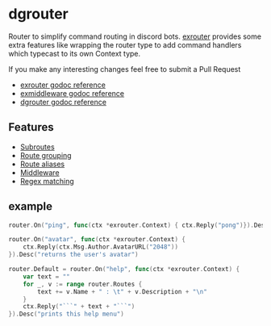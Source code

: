 # dgrouter

Router to simplify command routing in discord bots.
[exrouter](https://github.com/warmind-io/dgrouter/tree/master/exrouter) provides some extra features like wrapping the router type to add command handlers which typecast to its own Context type.

If you make any interesting changes feel free to submit a Pull Request

- [exrouter godoc reference](https://godoc.org/github.com/warmind-io/dgrouter/exrouter)
- [exmiddleware godoc reference](https://godoc.org/github.com/warmind-io/dgrouter/exmiddleware)
- [dgrouter godoc reference](https://godoc.org/github.com/warmind-io/dgrouter)

## Features

- [Subroutes](https://github.com/warmind-io/dgrouter/blob/master/examples/subrouters/subrouters.go#L28)
- [Route grouping](https://github.com/warmind-io/dgrouter/blob/master/examples/middleware/middleware.go#L69)
- [Route aliases](https://github.com/warmind-io/dgrouter/blob/master/examples/soundboard/soundboard.go#L97)
- [Middleware](https://github.com/warmind-io/dgrouter/blob/master/examples/middleware/middleware.go#L38)
- [Regex matching](https://github.com/warmind-io/dgrouter/blob/master/examples/pingpong/pingpong.go#L39)

## example
```go 
router.On("ping", func(ctx *exrouter.Context) { ctx.Reply("pong")}).Desc("responds with pong")

router.On("avatar", func(ctx *exrouter.Context) {
	ctx.Reply(ctx.Msg.Author.AvatarURL("2048"))
}).Desc("returns the user's avatar")

router.Default = router.On("help", func(ctx *exrouter.Context) {
	var text = ""
	for _, v := range router.Routes {
		text += v.Name + " : \t" + v.Description + "\n"
	}
	ctx.Reply("```" + text + "```")
}).Desc("prints this help menu")
```
